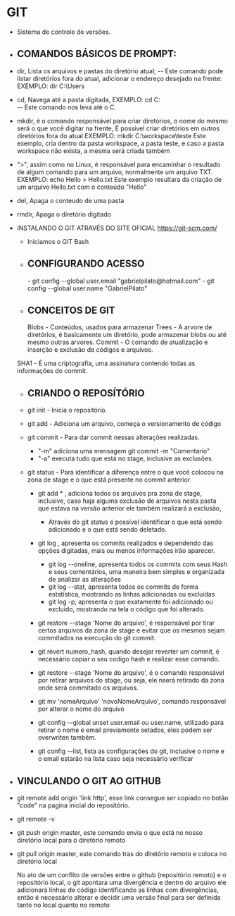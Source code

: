 # GIT

- Sistema de controle de versões.

- <h2> COMANDOS BÁSICOS DE PROMPT: </h2>

- dir, Lista os arquivos e pastas do diretório atual; -- Este comando pode listar diretórios fora do atual, adicionar o endereço desejado na frente:
  EXEMPLO: dir C:\Users
  
- cd, Navega até a pasta digitada, 
  EXEMPLO: cd C:\
    -- Este comando nos leva até o C.

- mkdir, é o comando responsável para criar diretórios, o nome do mesmo será o que você digitar na frente,
  É possível criar diretórios em outros diretórios fora do atual
    EXEMPLO: mkdir C:\workspace\teste 
      Este exemplo, cria dentro da pasta workspace, a pasta teste, e caso a pasta workspace não exista, a mesma será criada também
      
 - ">", assim como no Linux, é responsável para encaminhar o resultado de algum comando para um arquivo, normalmente um arquivo TXT.
  EXEMPLO: echo Hello > Hello.txt 
    Este exemplo resultara da criação de um arquivo Hello.txt com o conteúdo "Hello"
 
 - del, Apaga o conteudo de uma pasta
 - rmdir, Apaga o diretório digitado

- INSTALANDO O GIT ATRAVÉS DO SITE OFICIAL https://git-scm.com/
    - Iniciamos o GIT Bash
    
    - <h2> CONFIGURANDO ACESSO </h2>
      - git config --global user.email "gabrielpilato@hotmail.com"
      - git config --global user.name "GabrielPilato"

    - <h2> CONCEITOS DE GIT </h2>
      Blobs - Conteúdos, usados para armazenar
      Trees - A arvore de diretórios, é basicamente um diretório, pode armazenar blobs ou até mesmo outras arvores.
      Commit - O comando de atualização e inserção e exclusão de códigos e arquivos.

    SHA1 - É uma criptografia, uma assinatura contendo todas as informações do commit.

    - <h2> CRIANDO O REPOSÍTÓRIO </h2>
    - git init - Inicia o repositório.
    - git add - Adiciona um arquivo, começa o versionamento de código
    - git commit - Para dar commit nessas alterações realizadas.
      - "-m" adiciona uma mensagem git commit -m "Comentario"
      - "-a" executa tudo que está no stage, inclusive as exclusões.
    - git status - Para identificar a diferença entre o que você colocou na zona de stage e o que está presente no commit anterior

      - git add * , adiciona todos os arquivos pra zona de stage, inclusive, caso haja alguma exclusão de arquivos nesta pasta que estava na versão anterior
      ele também realizará a exclusão,
        - Através do git status é possível identificar o que está sendo adicionado  e o que está sendo deletado.

      - git log , apresenta os commits realizados e dependendo das opções digitadas, mais ou menos informações irão aparecer.
          - git log --oneline, apresenta todos os commits com seus Hash e seus comentários, uma maneira bem simples e organizada de analizar as alterações
          - git log --stat, apresenta todos os commits de forma estatística, mostrando as linhas adicionadas ou excluídas
          - git log -p, apresenta o que exatamente foi adicionado ou excluido, mostrando na tela o código que foi alterado.

      - git restore --stage 'Nome do arquivo', é responsável por tirar certos arquivos da zona de stage e evitar que os mesmos sejam commitados na execução do git commit.
      - git revert numero_hash, quando desejar reverter um commit, é necessário copiar o seu codigo hash e realizar esse comando.
      - git restore --stage 'Nome do arquivo', é o comando responsável por retirar arquivos do stage, ou seja, ele nserá retirado da zona onde será commitado os arquivos.
      - git mv 'nomeArquivo' 'novoNomeArquivo', comando responsável por alterar o nome do arquivo
      - git config --global unset user.email ou user.name, utilizado para retirar o nome e email previamente setados, eles podem ser overwriten também.
      - git config --list, lista as configurações do git, inclusive o nome e o email estarão na lista caso seja necessário verificar

- <h2> VINCULANDO O GIT AO GITHUB </h2>
- git remote add origin 'link http', esse link consegue ser copiado no botão "code" na pagina inicial do repositório.
- git remote -v
- git push origin master, este comando envia o que está no nosso diretório local para o diretório remoto

- git pull origin master, este comando tras do diretório remoto e coloca no diretório local

    No ato de um conflito de versões entre o github (repositório remoto) e o repositório local, o git apontara uma divergência e dentro do arquivo
  ele adicionará linhas de código identificando as linhas com divergências, então é necessário alterar e decidir uma versão final para ser definida tanto no local quanto
  no remoto

    
